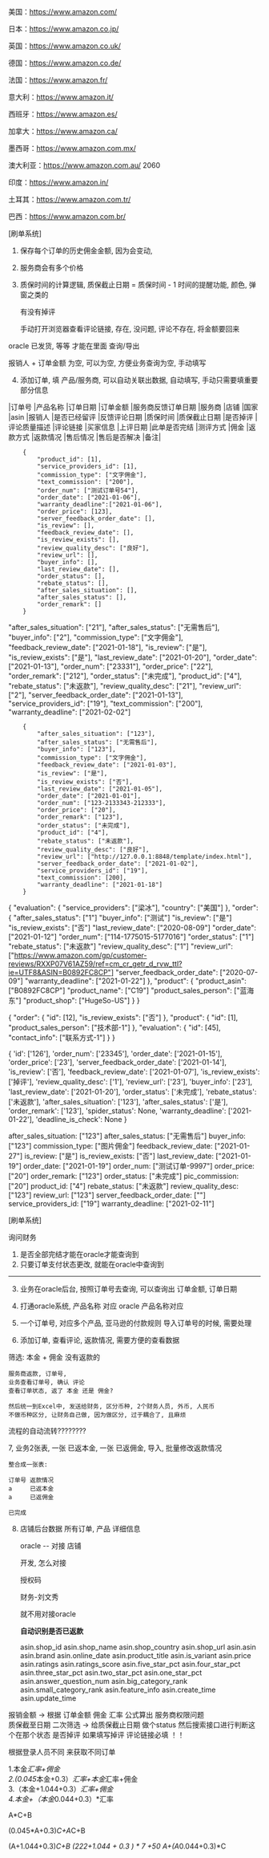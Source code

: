 美国：https://www.amazon.com/

日本：https://www.amazon.co.jp/

英国：https://www.amazon.co.uk/

德国：https://www.amazon.co.de/

法国：https://www.amazon.fr/

意大利：https://www.amazon.it/

西班牙：https://www.amazon.es/

加拿大：https://www.amazon.ca/

墨西哥：https://www.amazon.com.mx/

澳大利亚：https://www.amazon.com.au/  2060

印度：https://www.amazon.in/

土耳其：https://www.amazon.com.tr/

巴西：https://www.amazon.com.br/



[刷单系统]

1. 保存每个订单的历史佣金金额, 因为会变动, 
		

2. 服务商会有多个价格 

3. 质保时间的计算逻辑, 质保截止日期 = 质保时间 - 1
	时间的提醒功能, 颜色, 弹窗之类的

	有没有掉评

	手动打开浏览器查看评论链接, 存在, 没问题, 评论不存在, 将金额要回来


oracle 已发货, 等等 才能在里面 查询/导出

报销人 + 订单金额 为空, 可以为空, 方便业务查询为空, 手动填写

4. 添加订单, 填 产品/服务商, 可以自动关联出数据, 自动填写, 手动只需要填重要部分信息

|订单号	|产品名称	|订单日期	|订单金额	|服务商反馈订单日期	|服务商	|店铺	|国家	|asin	|报销人	|是否已经留评	|反馈评论日期	|质保时间	|质保截止日期	|是否掉评	|评论质量描述	|评论链接	|买家信息	|上评日期	|此单是否完结	|测评方式	|佣金	|返款方式	|返款情况	|售后情况	|售后是否解决	|备注|



<!-- 		<label class="layui-form-label">
			<span class="x-red">*</span>评论质量
		</label>
		<div class="layui-input-inline">
			<input  type="text" name="review_quality_desc" autocomplete="off" placeholder="评论质量" class="layui-input"
			  value="{{ d.review_quality_desc || ''}}">
		</div> -->
		
		
		
		{
		    "product_id": [1],
		    "service_providers_id": [1],
		    "commission_type": ["文字佣金"],
		    "text_commission": ["200"],
		    "order_num": ["测试订单号54"],
		    "order_date": ["2021-01-06"],
            "warranty_deadline":["2021-01-06"],
		    "order_price": [123],
		    "server_feedback_order_date": [],
		    "is_review": [],
		    "feedback_review_date": [],
		    "is_review_exists": [],
		    "review_quality_desc": ["良好"],
		    "review_url": [],
		    "buyer_info": [],
		    "last_review_date": [],
		    "order_status": [],
		    "rebate_status": [],
		    "after_sales_situation": [],
		    "after_sales_status": [],
		    "order_remark": []
		}



"after_sales_situation": ["21"],
"after_sales_status": ["无需售后"],
"buyer_info": ["2"],
"commission_type": ["文字佣金"],
"feedback_review_date": ["2021-01-18"],
"is_review": ["是"],
"is_review_exists": ["是"],
"last_review_date": ["2021-01-20"],
"order_date": ["2021-01-13"],
"order_num": ["23331"],
"order_price": ["22"],
"order_remark": ["212"],
"order_status": ["未完成"],
"product_id": ["4"],
"rebate_status": ["未返款"],
"review_quality_desc": ["21"],
"review_url": ["2"],
"server_feedback_order_date": ["2021-01-13"],
"service_providers_id": ["19"],
"text_commission": ["200"],
"warranty_deadline": ["2021-02-02"]


		{
            "after_sales_situation": ["123"],
            "after_sales_status": ["无需售后"],
            "buyer_info": ["123"],
            "commission_type": ["文字佣金"],
            "feedback_review_date": ["2021-01-03"],
            "is_review": ["是"],
            "is_review_exists": ["否"],
            "last_review_date": ["2021-01-05"],
            "order_date": ["2021-01-01"],
            "order_num": ["123-2133343-212333"],
            "order_price": ["20"],
            "order_remark": ["123"],
            "order_status": ["未完成"],
            "product_id": ["4"],
            "rebate_status": ["未返款"],
            "review_quality_desc": ["良好"],
            "review_url": ["http://127.0.0.1:8848/template/index.html"],
            "server_feedback_order_date": ["2021-01-02"],
            "service_providers_id": ["19"],
            "text_commission": [200],
            "warranty_deadline": ["2021-01-18"]
		}	






{
	"evaluation": {
		"service_providers": ["梁冰"], 
		"country": ["美国"]
		},
	"order": {
		"after_sales_status": ["1"]
		"buyer_info": ["测试"]
		"is_review": ["是"]
		"is_review_exists": ["否"]
		"last_review_date": ["2020-08-09"]
		"order_date": ["2021-01-12"]
		"order_num": ["114-1775015-5177016"]
		"order_status": ["1"]
		"rebate_status": ["未返款"]
		"review_quality_desc": ["1"]
		"review_url": ["https://www.amazon.com/gp/customer-reviews/RXXP07V61AZ59/ref=cm_cr_getr_d_rvw_ttl?ie=UTF8&ASIN=B0892FC8CP"]
		"server_feedback_order_date": ["2020-07-09"]
		"warranty_deadline": ["2021-01-22"]
	},
	"product": {
		"product_asin": ["B0892FC8CP"]
		"product_name": ["C19"]
		"product_sales_person": ["蓝海东"]
		"product_shop": ["HugeSo-US"]
	}
}






{
    "order": {
        "id": [12],
        "is_review_exists": ["否"]
    },
    "product": {
        "id": [1],
        "product_sales_person": ["技术部-1"]
    },
    "evaluation": {
        "id": [45],
        "contact_info": ["联系方式-1"]
    }
}

{
	'id': ['126'], 
	'order_num': ['23345'], 
	'order_date': ['2021-01-15'], 
	'order_price': ['23'], 
	'server_feedback_order_date': ['2021-01-14'], 
	'is_review': ['否'], 
	'feedback_review_date': ['2021-01-07'], 
	'is_review_exists': ['掉评'], 
	'review_quality_desc': ['1'], 
	'review_url': ['23'], 
	'buyer_info': ['23'], 
	'last_review_date': ['2021-01-20'], 
	'order_status': ['未完成'], 'rebate_status': ['未返款'], 
	'after_sales_situation': ['123'], 
	'after_sales_status': ['是'], 
	'order_remark': ['123'], 
	'spider_status': None, 
	'warranty_deadline': ['2021-01-22'], 
	'deadline_is_check': None
}



after_sales_situation: ["123"]
after_sales_status: ["无需售后"]
buyer_info: ["123"]
commission_type: ["图片佣金"]
feedback_review_date: ["2021-01-27"]
is_review: ["是"]
is_review_exists: ["否"]
last_review_date: ["2021-01-19"]
order_date: ["2021-01-19"]
order_num: ["测试订单-9997"]
order_price: ["20"]
order_remark: ["123"]
order_status: ["未完成"]
pic_commission: ["20"]
product_id: ["4"]
rebate_status: ["未返款"]
review_quality_desc: ["123"]
review_url: ["123"]
server_feedback_order_date: [""]
service_providers_id: ["19"]
warranty_deadline: ["2021-02-11"]



[刷单系统]

询问财务
1. 是否全部完结才能在oracle才能查询到
2. 只要订单支付状态更改, 就能在oracle中查询到
------------------------------------------

3. 业务在oracle后台, 按照订单号去查询, 可以查询出 订单金额, 订单日期

4. 打通oracle系统, 产品名称 对应 oracle 产品名称对应

5. 一个订单号, 对应多个产品, 亚马逊的付款规则
   导入订单号的时候, 需要处理

6. 添加订单, 查看评论, 返款情况, 需要方便的查看数据

筛选:
	本金 + 佣金 没有返款的

	服务商返款, 订单号,
	业务查看订单号, 确认 评论
	查看订单状态, 返了 本金 还是 佣金?

	然后统一到Excel中, 发送给财务, 区分币种, 2个财务人员, 外币, 人民币
	不做币种区分, 让财务自己做, 因为做区分, 过于耦合了, 且麻烦

流程的自动流转????????



7, 业务2张表, 一张 已返本金, 一张 已返佣金, 导入, 批量修改返款情况


	整合成一张表:

	订单号 返款情况
	a	  已返本金
	a     已返佣金

	已完成

8. 店铺后台数据
	所有订单, 产品 详细信息

	oracle -- 对接 店铺

	开发, 怎么对接

	授权码

	财务-刘文秀

	就不用对接oracle

	**自动识别是否已返款**
	
	
	
	
	
	
	asin.shop_id
    asin.shop_name
    asin.shop_country
    asin.shop_url
    asin.asin
    asin.brand
    asin.online_date
    asin.product_title
    asin.is_variant
    asin.price
    asin.ratings
    asin.ratings_score
    asin.five_star_pct
    asin.four_star_pct
    asin.three_star_pct
    asin.two_star_pct
    asin.one_star_pct
    asin.answer_question_num
    asin.big_category_rank
    asin.small_category_rank
    asin.feature_info
    asin.create_time
    asin.update_time
	



报销金额  -> 根据 订单金额 佣金 汇率 公式算出
服务商权限问题  
质保截至日期 二次筛选   -> 给质保截止日期 做个status  然后搜索接口进行判断这个在那个状态
是否掉评  如果填写掉评  评论链接必填    ！！


根据登录人员不同 来获取不同订单



1.本金*汇率+佣金    
2.(0.045*本金+0.3）*汇率+本金*汇率+佣金    
3.（本金+1.044+0.3）*汇率+佣金    
4.本金+（本金*0.044+0.3）*汇率


A*C+B

(0.045*A+0.3)*C+A*C+B

(A+1.044+0.3)*C+B
(222+1.044 + 0.3 ) * 7 +50
A+(A*0.044+0.3)*C


